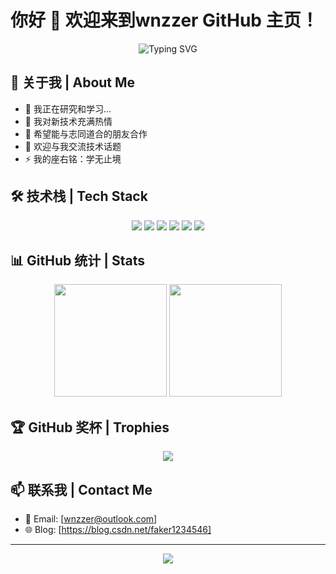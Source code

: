 # 你好 👋 欢迎来到wnzzer GitHub 主页！

<div align="center">
  <img src="https://readme-typing-svg.herokuapp.com?font=Fira+Code&pause=1000&color=2196F3&center=true&vCenter=true&width=435&lines=热爱编程;热爱学习;永远保持好奇心" alt="Typing SVG" />
</div>

## 🌈 关于我 | About Me

- 🔭 我正在研究和学习...
- 🌱 我对新技术充满热情
- 👯 希望能与志同道合的朋友合作
- 💬 欢迎与我交流技术话题
- ⚡ 我的座右铭：学无止境

## 🛠️ 技术栈 | Tech Stack

<div align="center">
  <img src="https://img.shields.io/badge/-Go-00ADD8?style=flat-square&logo=go&logoColor=white" />
  <img src="https://img.shields.io/badge/-Java-007396?style=flat-square&logo=java&logoColor=white" />
  <img src="https://img.shields.io/badge/-Vue.js-4FC08D?style=flat-square&logo=vue.js&logoColor=white" />
  <img src="https://img.shields.io/badge/-HTML5-E34F26?style=flat-square&logo=html5&logoColor=white" />
  <img src="https://img.shields.io/badge/-CSS3-1572B6?style=flat-square&logo=css3" />
  <img src="https://img.shields.io/badge/-JavaScript-F7DF1E?style=flat-square&logo=javascript&logoColor=black" />
  <!-- 你可以根据自己的技术栈添加更多徽章 -->
</div>

## 📊 GitHub 统计 | Stats

<div align="center">
  <img height="180em" src="https://github-readme-stats.vercel.app/api?username=wnzzer&show_icons=true&theme=tokyonight" />
  <img height="180em" src="https://github-readme-stats.vercel.app/api/top-langs/?username=wnzzer&layout=compact&theme=tokyonight" />
</div>

## 🏆 GitHub 奖杯 | Trophies

<div align="center">
  <img src="https://github-profile-trophy.vercel.app/?username=wnzzer&theme=nord&column=7" />
</div>

## 📫 联系我 | Contact Me

- 📧 Email: [wnzzer@outlook.com]
- 🌐 Blog: [https://blog.csdn.net/faker1234546]
<!-- 你可以添加其他社交媒体链接 -->

---

<div align="center">
  <img src="https://profile-counter.glitch.me/wnzzer/count.svg" />
</div>

